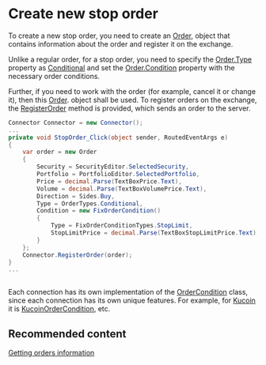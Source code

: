 # Create new stop order

To create a new stop order, you need to create an [Order](../api/StockSharp.BusinessEntities.Order.html), object that contains information about the order and register it on the exchange.

Unlike a regular order, for a stop order, you need to specify the [Order.Type](../api/StockSharp.BusinessEntities.Order.Type.html) property as [Conditional](../api/StockSharp.Messages.OrderTypes.Conditional.html) and set the [Order.Condition](../api/StockSharp.BusinessEntities.Order.Condition.html) property with the necessary order conditions.

Further, if you need to work with the order (for example, cancel it or change it), then this [Order](../api/StockSharp.BusinessEntities.Order.html). object shall be used. To register orders on the exchange, the [RegisterOrder](../api/StockSharp.Algo.Connector.RegisterOrder.html) method is provided, which sends an order to the server.

```cs
Connector Connector = new Connector();		
...   
private void StopOrder_Click(object sender, RoutedEventArgs e)
{
	var order = new Order
	{
		Security = SecurityEditor.SelectedSecurity,
		Portfolio = PortfolioEditor.SelectedPortfolio,
		Price = decimal.Parse(TextBoxPrice.Text),
		Volume = decimal.Parse(TextBoxVolumePrice.Text),
		Direction = Sides.Buy,
        Type = OrderTypes.Conditional,
        Condition = new FixOrderCondition()
        {
            Type = FixOrderConditionTypes.StopLimit,
            StopLimitPrice = decimal.Parse(TextBoxStopLimitPrice.Text),
        }
	};
	Connector.RegisterOrder(order);
}
...
							
```

Each connection has its own implementation of the [OrderCondition](../api/StockSharp.Messages.OrderCondition.html) class, since each connection has its own unique features. For example, for [Kucoin](Kucoin.md) it is [KucoinOrderCondition](../api/StockSharp.Kucoin.KucoinOrderCondition.html), etc. 

## Recommended content

[Getting orders information](OrdersEvents.md)
